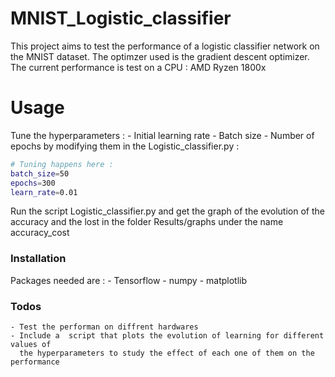 # MNIST_Logistic_classifier

This project aims to test the performance of a logistic classifier network on the MNIST dataset. 
The optimzer used is the  gradient descent optimizer.
The current performance is test on a CPU : AMD Ryzen 1800x
# Usage
Tune the hyperparameters : 
    - Initial learning rate
    - Batch size
    - Number of epochs 
by modifying them in the Logistic_classifier.py : 
```sh
# Tuning happens here : 
batch_size=50
epochs=300
learn_rate=0.01
```
Run the script  Logistic_classifier.py and get the graph of the evolution of the accuracy and the lost in the folder Results/graphs under the name accuracy_cost


### Installation

Packages needed are :
    - Tensorflow 
    - numpy
    - matplotlib
  
### Todos  
    - Test the performan on diffrent hardwares
    - Include a  script that plots the evolution of learning for different values of 
      the hyperparameters to study the effect of each one of them on the performance

